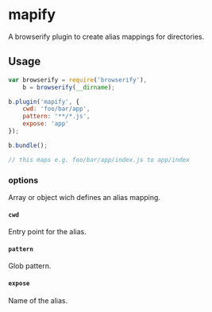 mapify
======

A browserify plugin to create alias mappings for directories.

## Usage
```js
var browserify = require('browserify'),
    b = browserify(__dirname);

b.plugin('mapify', {
    cwd: 'foo/bar/app',
    pattern: '**/*.js',
    expose: 'app'
});

b.bundle();

// this maps e.g. foo/bar/app/index.js to app/index

```

### options
Array or object wich defines an alias mapping.

#### `cwd`
Entry point for the alias.

#### `pattern`
Glob pattern.

#### `expose`
Name of the alias.
